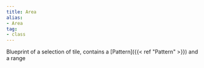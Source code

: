 ```yaml
---
title: Area
alias: 
- Area
tag: 
- class
---
```

Blueprint of a selection of tile, contains a [Pattern]({{< ref "Pattern" >}}) and a range
